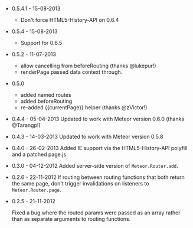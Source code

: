 - 0.5.4.1 - 15-08-2013
  - Don't force HTML5-History-API on 0.6.4
  
- 0.5.4 - 15-08-2013
  - Support for 0.6.5

- 0.5.2 - 11-07-2013
  - allow cancelling from beforeRouting (thanks @lukepur!)
  - renderPage passed data context through.

- 0.5.0
  - added named routes
  - added beforeRouting
  - re-added {{currentPage}} helper (thanks @zVictor!)

- 0.4.4 - 05-04-2013
  Updated to work with Meteor version 0.6.0 (thanks @Tarangp!)

- 0.4.3 - 14-03-2013
  Updated to work with Meteor version 0.5.8

- 0.4.0 - 26-02-2013
  Added IE support via the HTML5-History-API polyfill and a patched page.js

- 0.3.0 - 04-12-2012
  Added server-side version of `Meteor.Router.add`.

- 0.2.6 - 22-11-2012
  If routing between routing functions that both return the same page, don't trigger invalidations on listeners to `Meteor.Router.page`.

- 0.2.5 - 21-11-2012
   
  Fixed a bug where the routed params were passed as an array rather than as separate arguments to routing functions.
